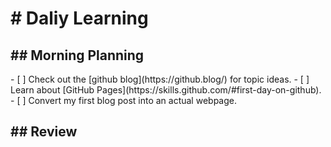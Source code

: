 <h1># Daliy Learning</h1>

<h2>## Morning Planning</h2>
- [ ] Check out the [github blog](https://github.blog/) for topic ideas.
- [ ] Learn about [GitHub Pages](https://skills.github.com/#first-day-on-github).
- [ ] Convert my first blog post into an actual webpage.
<h2>## Review</h2>
